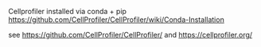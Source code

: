 Cellprofiler installed via conda + pip 
https://github.com/CellProfiler/CellProfiler/wiki/Conda-Installation

see https://github.com/CellProfiler/CellProfiler/ and https://cellprofiler.org/
